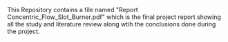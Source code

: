 This Repository contains a file named "Report Concentric_Flow_Slot_Burner.pdf" which is the final project report showing all the study and literature review along wtih the conclusions done during the project. 
